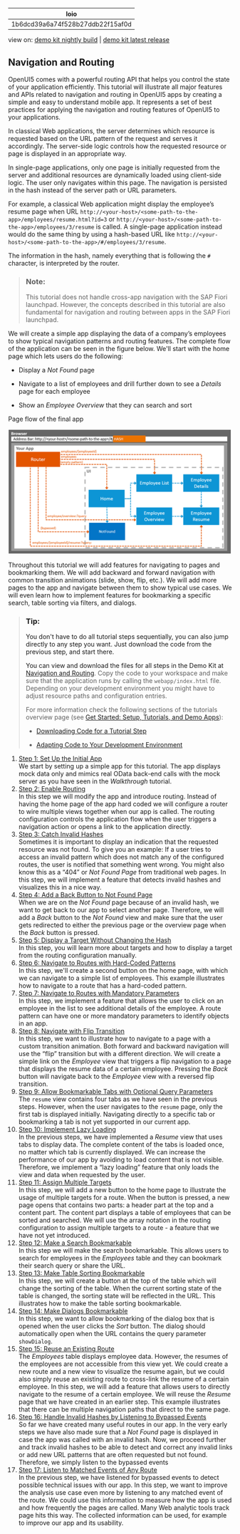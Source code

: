 <!-- loio1b6dcd39a6a74f528b27ddb22f15af0d -->

| loio |
| -----|
| 1b6dcd39a6a74f528b27ddb22f15af0d |

<div id="loio">

view on: [demo kit nightly build](https://openui5nightly.hana.ondemand.com/#/topic/1b6dcd39a6a74f528b27ddb22f15af0d) | [demo kit latest release](https://openui5.hana.ondemand.com/#/topic/1b6dcd39a6a74f528b27ddb22f15af0d)</div>

## Navigation and Routing

OpenUI5 comes with a powerful routing API that helps you control the state of your application efficiently. This tutorial will illustrate all major features and APIs related to navigation and routing in OpenUI5 apps by creating a simple and easy to understand mobile app. It represents a set of best practices for applying the navigation and routing features of OpenUI5 to your applications.

In classical Web applications, the server determines which resource is requested based on the URL pattern of the request and serves it accordingly. The server-side logic controls how the requested resource or page is displayed in an appropriate way.

In single-page applications, only one page is initially requested from the server and additional resources are dynamically loaded using client-side logic. The user only navigates within this page. The navigation is persisted in the hash instead of the server path or URL parameters.

For example, a classical Web application might display the employee’s resume page when URL `http://<your-host>/<some-path-to-the-app>/employees/resume.html?id=3` or `http://<your-host>/<some-path-to-the-app>/employees/3/resume` is called. A single-page application instead would do the same thing by using a hash-based URL like `http://<your-host>/<some-path-to-the-app>/#/employees/3/resume`.

The information in the hash, namely everything that is following the `#` character, is interpreted by the router.

> ### Note:  
> This tutorial does not handle cross-app navigation with the SAP Fiori launchpad. However, the concepts described in this tutorial are also fundamental for navigation and routing between apps in the SAP Fiori launchpad.

We will create a simple app displaying the data of a company’s employees to show typical navigation patterns and routing features. The complete flow of the application can be seen in the figure below. We'll start with the home page which lets users do the following:

-   Display a *Not Found* page

-   Navigate to a list of employees and drill further down to see a *Details* page for each employee

-   Show an *Employee Overview* that they can search and sort


   
  
<a name="loio1b6dcd39a6a74f528b27ddb22f15af0d__fig_uzp_dcp_ls"/>Page flow of the final app

 ![](images/loio92cdce7bddc44e27a66990708ce4b09f_LowRes.png "Page flow of the final app") 

Throughout this tutorial we will add features for navigating to pages and bookmarking them. We will add backward and forward navigation with common transition animations \(slide, show, flip, etc.\). We will add more pages to the app and navigate between them to show typical use cases. We will even learn how to implement features for bookmarking a specific search, table sorting via filters, and dialogs.

> ### Tip:  
> You don't have to do all tutorial steps sequentially, you can also jump directly to any step you want. Just download the code from the previous step, and start there.
> 
> You can view and download the files for all steps in the Demo Kit at [Navigation and Routing](https://openui5.hana.ondemand.com/explored.html#/entity/sap.ui.core.tutorial.navigation/samples). Copy the code to your workspace and make sure that the application runs by calling the `webapp/index.html` file. Depending on your development environment you might have to adjust resource paths and configuration entries.
> 
> For more information check the following sections of the tutorials overview page \(see [Get Started: Setup, Tutorials, and Demo Apps](Get_Started_Setup_Tutorials_and_Demo_Apps_8b49fc1.md)\):
> 
> -   [Downloading Code for a Tutorial Step](Get_Started_Setup_Tutorials_and_Demo_Apps_8b49fc1.md#loio8b49fc198bf04b2d9800fc37fecbb218__tutorials_download)
> 
> -   [Adapting Code to Your Development Environment](Get_Started_Setup_Tutorials_and_Demo_Apps_8b49fc1.md#loio8b49fc198bf04b2d9800fc37fecbb218__tutorials_adaptation)

1.  [Step 1: Set Up the Initial App](Step_1_Set_Up_the_Initial_App_df245bd.md "We start by setting up a simple app for this tutorial. The app displays mock data only
		and mimics real OData back-end calls with the mock server as you have seen in the
			Walkthrough tutorial.")  
We start by setting up a simple app for this tutorial. The app displays mock data only and mimics real OData back-end calls with the mock server as you have seen in the *Walkthrough* tutorial.
2.  [Step 2: Enable Routing](Step_2_Enable_Routing_cf3c57c.md "In this step we will modify the app and introduce routing. Instead of having the home
		page of the app hard coded we will configure a router to wire multiple views together when
		our app is called. The routing configuration controls the application flow when the user
		triggers a navigation action or opens a link to the application directly.")  
In this step we will modify the app and introduce routing. Instead of having the home page of the app hard coded we will configure a router to wire multiple views together when our app is called. The routing configuration controls the application flow when the user triggers a navigation action or opens a link to the application directly.
3.  [Step 3: Catch Invalid Hashes](Step_3_Catch_Invalid_Hashes_e047e05.md "Sometimes it is important to display an indication that the requested resource was not found. To give you an example: If a user tries to access an invalid pattern which does not match any of the configured routes, the user is notified that something went wrong. You might also know this as a “404” or Not Found Page from traditional web pages. In this step, we will implement a feature that detects invalid hashes and visualizes this in a nice way.")  
Sometimes it is important to display an indication that the requested resource was not found. To give you an example: If a user tries to access an invalid pattern which does not match any of the configured routes, the user is notified that something went wrong. You might also know this as a “404” or *Not Found Page* from traditional web pages. In this step, we will implement a feature that detects invalid hashes and visualizes this in a nice way.
4.  [Step 4: Add a Back Button to Not Found Page](Step_4_Add_a_Back_Button_to_Not_Found_Page_66670b0.md "When we are on the Not Found page because of an invalid hash, we want to get back
		to our app to select another page. Therefore, we will add a Back button to the Not
			Found view and make sure that the user gets redirected to either the previous page
		or the overview page when the Back button is pressed.")  
When we are on the *Not Found* page because of an invalid hash, we want to get back to our app to select another page. Therefore, we will add a *Back* button to the *Not Found* view and make sure that the user gets redirected to either the previous page or the overview page when the *Back* button is pressed.
5.  [Step 5: Display a Target Without Changing the Hash](Step_5_Display_a_Target_Without_Changing_the_Hash_d9efab3.md "In this step, you will learn more about targets and how to display a target from the routing configuration manually. ")  
In this step, you will learn more about targets and how to display a target from the routing configuration manually.
6.  [Step 6: Navigate to Routes with Hard-Coded Patterns](Step_6_Navigate_to_Routes_with_Hard_Coded_Patterns_782aac0.md "In this step, we'll create a second button on the home page, with which we can navigate to a simple list of employees. This example illustrates how
		to navigate to a route that has a hard-coded pattern.")  
In this step, we'll create a second button on the home page, with which we can navigate to a simple list of employees. This example illustrates how to navigate to a route that has a hard-coded pattern.
7.  [Step 7: Navigate to Routes with Mandatory Parameters](Step_7_Navigate_to_Routes_with_Mandatory_Parameters_f96d252.md "In this step, we implement a feature that allows the user to click on an employee in the
		list to see additional details of the employee. A route pattern can have one or more
		mandatory parameters to identify objects in an app.")  
In this step, we implement a feature that allows the user to click on an employee in the list to see additional details of the employee. A route pattern can have one or more mandatory parameters to identify objects in an app.
8.  [Step 8: Navigate with Flip Transition](Step_8_Navigate_with_Flip_Transition_3e5f6f3.md "In this step, we want to illustrate how to navigate to a page with a custom transition
		animation. Both forward and backward navigation will use the “flip” transition but with
		a different direction. We will create a simple link on the Employee
		view that triggers a flip navigation to a page that displays the resume data of a certain
		employee. Pressing the Back button will navigate back to the
			Employee view with a reversed flip transition.")  
In this step, we want to illustrate how to navigate to a page with a custom transition animation. Both forward and backward navigation will use the “flip” transition but with a different direction. We will create a simple link on the *Employee* view that triggers a flip navigation to a page that displays the resume data of a certain employee. Pressing the *Back* button will navigate back to the *Employee* view with a reversed flip transition.
9.  [Step 9: Allow Bookmarkable Tabs with Optional Query Parameters](Step_9_Allow_Bookmarkable_Tabs_with_Optional_Query_Parameters_b8561ff.md "The resume view contains four tabs as we have seen in the previous steps. However, when the user navigates to the
			resume page, only the first tab is displayed initially. Navigating directly to a specific tab or bookmarking a tab is not yet
		supported in our current app.")  
The `resume` view contains four tabs as we have seen in the previous steps. However, when the user navigates to the `resume` page, only the first tab is displayed initially. Navigating directly to a specific tab or bookmarking a tab is not yet supported in our current app.
10. [Step 10: Implement Lazy Loading](Step_10_Implement_Lazy_Loading_cdab0a1.md "In the previous steps, we have implemented a Resume view that
		uses tabs to display data. The complete content of the tabs is loaded once, no matter which
		tab is currently displayed. We can increase the performance of our app by avoiding to load
		content that is not visible. Therefore, we implement a “lazy loading” feature that only
		loads the view and data when requested by the user. ")  
In the previous steps, we have implemented a *Resume* view that uses tabs to display data. The complete content of the tabs is loaded once, no matter which tab is currently displayed. We can increase the performance of our app by avoiding to load content that is not visible. Therefore, we implement a “lazy loading” feature that only loads the view and data when requested by the user.
11. [Step 11: Assign Multiple Targets](Step_11_Assign_Multiple_Targets_b01840e.md "In this step, we will add a new button to the home page to illustrate the usage of multiple targets for a route. When the button is pressed, a new
		page opens that contains two parts: a header part at the top and a content part. The content part displays a table of employees that can be sorted and
		searched. We will use the array notation in the routing configuration to assign multiple targets to a route - a feature that we have not yet
		introduced.")  
In this step, we will add a new button to the home page to illustrate the usage of multiple targets for a route. When the button is pressed, a new page opens that contains two parts: a header part at the top and a content part. The content part displays a table of employees that can be sorted and searched. We will use the array notation in the routing configuration to assign multiple targets to a route - a feature that we have not yet introduced.
12. [Step 12: Make a Search Bookmarkable](Step_12_Make_a_Search_Bookmarkable_e85da53.md "In this step we will make the search bookmarkable. This allows users to search for
		employees in the Employees table and they can bookmark their search
		query or share the URL.")  
In this step we will make the search bookmarkable. This allows users to search for employees in the *Employees* table and they can bookmark their search query or share the URL.
13. [Step 13: Make Table Sorting Bookmarkable](Step_13_Make_Table_Sorting_Bookmarkable_3975987.md "In this step, we will create a button at the top of the table which will change the sorting of the table. When the current sorting state of the
		table is changed, the sorting state will be reflected in the URL. This illustrates how to make the table sorting bookmarkable.")  
In this step, we will create a button at the top of the table which will change the sorting of the table. When the current sorting state of the table is changed, the sorting state will be reflected in the URL. This illustrates how to make the table sorting bookmarkable.
14. [Step 14: Make Dialogs Bookmarkable](Step_14_Make_Dialogs_Bookmarkable_5cc3147.md "In this step, we want to allow bookmarking of the dialog box that is opened when the user clicks the Sort button. The dialog
		should automatically open when the URL contains the query parameter showDialog. ")  
In this step, we want to allow bookmarking of the dialog box that is opened when the user clicks the *Sort* button. The dialog should automatically open when the URL contains the query parameter `showDialog`.
15. [Step 15: Reuse an Existing Route](Step_15_Reuse_an_Existing_Route_877d57e.md "The Employees table displays employee data. However, the resumes of the employees are not accessible from this view yet. We
		could create a new route and a new view to visualize the resume again, but we could also simply reuse an existing route to cross-link the resume of a
		certain employee. In this step, we will add a feature that allows users to directly navigate to the resume of a certain employee. We will reuse the
			Resume page that we have created in an earlier step. This example illustrates that there can be multiple navigation paths
		that direct to the same page.")  
The *Employees* table displays employee data. However, the resumes of the employees are not accessible from this view yet. We could create a new route and a new view to visualize the resume again, but we could also simply reuse an existing route to cross-link the resume of a certain employee. In this step, we will add a feature that allows users to directly navigate to the resume of a certain employee. We will reuse the *Resume* page that we have created in an earlier step. This example illustrates that there can be multiple navigation paths that direct to the same page.
16. [Step 16: Handle Invalid Hashes by Listening to Bypassed Events](Step_16_Handle_Invalid_Hashes_by_Listening_to_Bypassed_Events_a7932a7.md "So far we have created many useful routes in our app. In the very early steps we have
		also made sure that a Not Found page is displayed in case the app was
		called with an invalid hash. Now, we proceed further and track invalid hashes to be able to
		detect and correct any invalid links or add new URL patterns that are often requested but
		not found. Therefore, we simply listen to the bypassed events")  
So far we have created many useful routes in our app. In the very early steps we have also made sure that a *Not Found* page is displayed in case the app was called with an invalid hash. Now, we proceed further and track invalid hashes to be able to detect and correct any invalid links or add new URL patterns that are often requested but not found. Therefore, we simply listen to the bypassed events
17. [Step 17: Listen to Matched Events of Any Route](Step_17_Listen_to_Matched_Events_of_Any_Route_4a063b8.md "In the previous step, we have listened for bypassed events to detect possible technical issues with our app. In this step, we want to improve the
		analysis use case even more by listening to any matched event of the route. We could use this information to measure how the app is used and how
		frequently the pages are called. Many Web analytic tools track page hits this way. The collected information can be used, for example to improve our app
		and its usability.")  
In the previous step, we have listened for bypassed events to detect possible technical issues with our app. In this step, we want to improve the analysis use case even more by listening to any matched event of the route. We could use this information to measure how the app is used and how frequently the pages are called. Many Web analytic tools track page hits this way. The collected information can be used, for example to improve our app and its usability.

